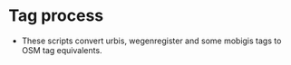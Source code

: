 # Tag process

- These scripts convert urbis, wegenregister and some mobigis tags to OSM tag equivalents.